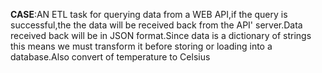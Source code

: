 **CASE**:AN ETL task for querying data from a WEB API,if the query is successful,the
the data will be received back from the API' server.Data received back will be in JSON format.Since data is a dictionary of strings this means we 
must transform it before storing or loading into a database.Also convert of temperature to Celsius